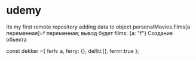 # udemy
Its my first remote repository
adding data to object
personalMovies.films[a переменная]=f переменная;
вывод будет films: {a: "f"}
Создание обьекта

const dekker ={
ferh: a,
ferry: {},
delliti:[],
ferrrr:true
};
